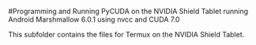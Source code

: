 #Programming and Running PyCUDA on the NVIDIA Shield Tablet running Android Marshmallow 6.0.1 using nvcc and CUDA 7.0

This subfolder contains the files for Termux on the NVIDIA Shield Tablet.
